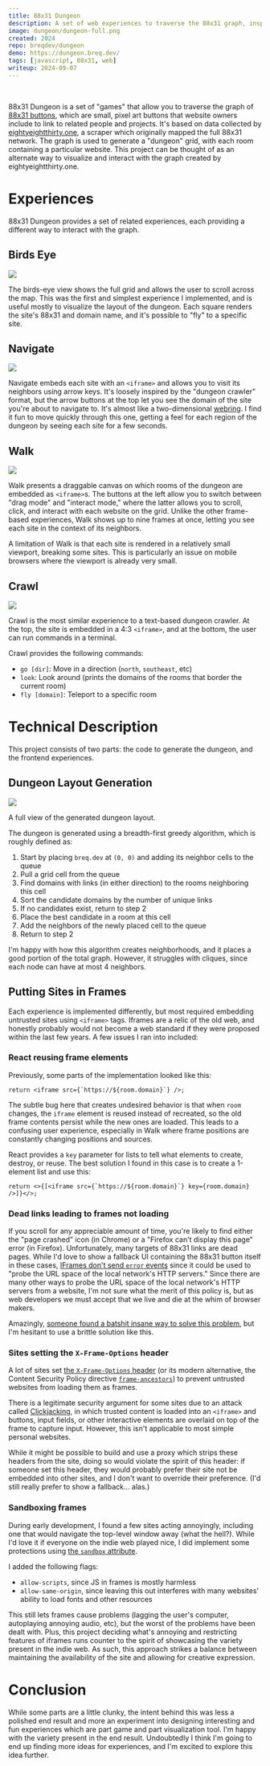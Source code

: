 ```yaml
---
title: 88x31 Dungeon
description: A set of web experiences to traverse the 88x31 graph, inspired by text-based dungeon crawl games.
image: dungeon/dungeon-full.png
created: 2024
repo: breqdev/dungeon
demo: https://dungeon.breq.dev/
tags: [javascript, 88x31, web]
writeup: 2024-09-07
---
```


<br />

88x31 Dungeon is a set of "games" that allow you to traverse the graph of [88x31 buttons](/projects/eightyeightthirtyone), which are small, pixel art buttons that website owners include to link to related people and projects. It's based on data collected by [eightyeightthirty.one](https://eightyeightthirty.one/), a scraper which originally mapped the full 88x31 network. The graph is used to generate a "dungeon" grid, with each room containing a particular website. This project can be thought of as an alternate way to visualize and interact with the graph created by eightyeightthirty.one.

# Experiences

88x31 Dungeon provides a set of related experiences, each providing a different way to interact with the graph.

## Birds Eye

![](dungeon/birdseye.png)

The birds-eye view shows the full grid and allows the user to scroll across the map. This was the first and simplest experience I implemented, and is useful mostly to visualize the layout of the dungeon. Each square renders the site's 88x31 and domain name, and it's possible to "fly" to a specific site.

## Navigate

![](dungeon/navigate.png)

Navigate embeds each site with an `<iframe>` and allows you to visit its neighbors using arrow keys. It's loosely inspired by the "dungeon crawler" format, but the arrow buttons at the top let you see the domain of the site you're about to navigate to. It's almost like a two-dimensional [webring](https://en.wikipedia.org/wiki/Webring). I find it fun to move quickly through this one, getting a feel for each region of the dungeon by seeing each site for a few seconds.

## Walk

![](dungeon/walk.png)

Walk presents a draggable canvas on which rooms of the dungeon are embedded as `<iframe>`s. The buttons at the left allow you to switch between "drag mode" and "interact mode," where the latter allows you to scroll, click, and interact with each website on the grid. Unlike the other frame-based experiences, Walk shows up to nine frames at once, letting you see each site in the context of its neighbors.

A limitation of Walk is that each site is rendered in a relatively small viewport, breaking some sites. This is particularly an issue on mobile browsers where the viewport is already very small.

## Crawl

![](dungeon/crawl.png)

Crawl is the most similar experience to a text-based dungeon crawler. At the top, the site is embedded in a 4:3 `<iframe>`, and at the bottom, the user can run commands in a terminal.

Crawl provides the following commands:

- `go [dir]`: Move in a direction (`north`, `southeast`, etc)
- `look`: Look around (prints the domains of the rooms that border the current room)
- `fly [domain]`: Teleport to a specific room

# Technical Description

This project consists of two parts: the code to generate the dungeon, and the frontend experiences.

## Dungeon Layout Generation

![](dungeon/dungeon-full.png)

<Caption>A full view of the generated dungeon layout.</Caption>

The dungeon is generated using a breadth-first greedy algorithm, which is roughly defined as:

1. Start by placing `breq.dev` at `(0, 0)` and adding its neighbor cells to the queue
2. Pull a grid cell from the queue
3. Find domains with links (in either direction) to the rooms neighboring this cell
4. Sort the candidate domains by the number of unique links
5. If no candidates exist, return to step 2
6. Place the best candidate in a room at this cell
7. Add the neighbors of the newly placed cell to the queue
8. Return to step 2

I'm happy with how this algorithm creates neighborhoods, and it places a good portion of the total graph. However, it struggles with cliques, since each node can have at most 4 neighbors.

## Putting Sites in Frames

Each experience is implemented differently, but most required embedding untrusted sites using `<iframe>` tags. Iframes are a relic of the old web, and honestly probably would not become a web standard if they were proposed within the last few years. A few issues I ran into included:

### React reusing frame elements

Previously, some parts of the implementation looked like this:

```tsx
return <iframe src={`https://${room.domain}`} />;
```

The subtle bug here that creates undesired behavior is that when `room` changes, the `iframe` element is reused instead of recreated, so the old frame contents persist while the new ones are loaded. This leads to a confusing user experience, especially in Walk where frame positions are constantly changing positions and sources.

React provides a `key` parameter for lists to tell what elements to create, destroy, or reuse. The best solution I found in this case is to create a 1-element list and use this:

```tsx
return <>{[<iframe src={`https://${room.domain}`} key={room.domain} />]}</>;
```

### Dead links leading to frames not loading

If you scroll for any appreciable amount of time, you're likely to find either the "page crashed" icon (in Chrome) or a "Firefox can't display this page" error (in Firefox). Unfortunately, many targets of 88x31 links are dead pages. While I'd love to show a fallback UI containing the 88x31 button itself in these cases, [IFrames don't send `error` events](https://developer.mozilla.org/en-US/docs/Web/HTML/Element/iframe#error_and_load_event_behavior) since it could be used to "probe the URL space of the local network's HTTP servers." Since there are many other ways to probe the URL space of the local network's HTTP servers from a website, I'm not sure what the merit of this policy is, but as web developers we must accept that we live and die at the whim of browser makers.

Amazingly, [someone found a batshit insane way to solve this problem](https://stackoverflow.com/questions/375710/detect-failure-to-load-contents-of-an-iframe/54952975#54952975), but I'm hesitant to use a brittle solution like this.

### Sites setting the `X-Frame-Options` header

A lot of sites set [the `X-Frame-Options` header](https://developer.mozilla.org/en-US/docs/Web/HTTP/Headers/X-Frame-Options) (or its modern alternative, the Content Security Policy directive [`frame-ancestors`](https://developer.mozilla.org/en-US/docs/Web/HTTP/Headers/Content-Security-Policy/frame-ancestors)) to prevent untrusted websites from loading them as frames.

There is a legitimate security argument for some sites due to an attack called [Clickjacking](https://developer.mozilla.org/en-US/docs/Web/Security/Practical_implementation_guides/Clickjacking), in which trusted content is loaded into an `<iframe>` and buttons, input fields, or other interactive elements are overlaid on top of the frame to capture input. However, this isn't applicable to most simple personal websites.

While it might be possible to build and use a proxy which strips these headers from the site, doing so would violate the spirit of this header: if someone set this header, they would probably prefer their site not be embedded into other sites, and I don't want to override their preference. (I'd still really prefer to show a fallback... alas.)

### Sandboxing frames

During early development, I found a few sites acting annoyingly, including one that would navigate the top-level window away (what the hell?). While I'd love it if everyone on the indie web played nice, I did implement some protections using [the `sandbox` attribute](https://web.dev/articles/sandboxed-iframes).

I added the following flags:

- `allow-scripts`, since JS in frames is mostly harmless
- `allow-same-origin`, since leaving this out interferes with many websites' ability to load fonts and other resources

This still lets frames cause problems (lagging the user's computer, autoplaying annoying audio, etc), but the worst of the problems have been dealt with. Plus, this project deciding what's annoying and restricting features of iframes runs counter to the spirit of showcasing the variety present in the indie web. As such, this approach strikes a balance between maintaining the availability of the site and allowing for creative expression.

# Conclusion

While some parts are a little clunky, the intent behind this was less a polished end result and more an experiment into designing interesting and fun experiences which are part game and part visualization tool. I'm happy with the variety present in the end result. Undoubtedly I think I'm going to end up finding more ideas for experiences, and I'm excited to explore this idea further.
